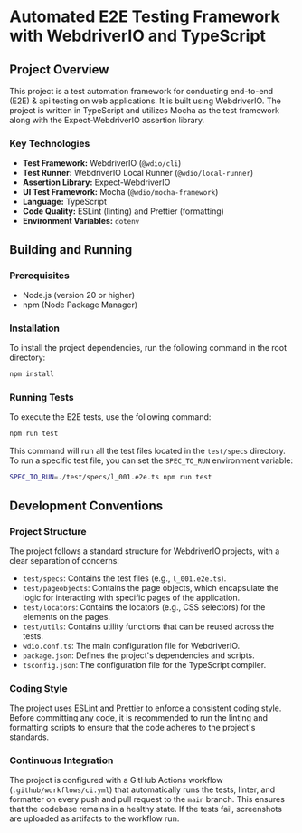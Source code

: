 # Automated E2E Testing Framework with WebdriverIO and TypeScript

## Project Overview

This project is a test automation framework for conducting end-to-end (E2E) & api testing on web applications. It is built using WebdriverIO. The project is written in TypeScript and utilizes Mocha as the test framework along with the Expect-WebdriverIO assertion library.

### Key Technologies

*   **Test Framework:** WebdriverIO (`@wdio/cli`)
*   **Test Runner:** WebdriverIO Local Runner (`@wdio/local-runner`)
*   **Assertion Library:** Expect-WebdriverIO
*   **UI Test Framework:** Mocha (`@wdio/mocha-framework`)
*   **Language:** TypeScript
*   **Code Quality:** ESLint (linting) and Prettier (formatting)
*   **Environment Variables:** `dotenv`

## Building and Running

### Prerequisites

*   Node.js (version 20 or higher)
*   npm (Node Package Manager)

### Installation

To install the project dependencies, run the following command in the root directory:

```bash
npm install
```

### Running Tests

To execute the E2E tests, use the following command:

```bash
npm run test
```

This command will run all the test files located in the `test/specs` directory. To run a specific test file, you can set the `SPEC_TO_RUN` environment variable:

```bash
SPEC_TO_RUN=./test/specs/l_001.e2e.ts npm run test
```

## Development Conventions

### Project Structure

The project follows a standard structure for WebdriverIO projects, with a clear separation of concerns:

*   `test/specs`: Contains the test files (e.g., `l_001.e2e.ts`).
*   `test/pageobjects`: Contains the page objects, which encapsulate the logic for interacting with specific pages of the application.
*   `test/locators`: Contains the locators (e.g., CSS selectors) for the elements on the pages.
*   `test/utils`: Contains utility functions that can be reused across the tests.
*   `wdio.conf.ts`: The main configuration file for WebdriverIO.
*   `package.json`: Defines the project's dependencies and scripts.
*   `tsconfig.json`: The configuration file for the TypeScript compiler.

### Coding Style

The project uses ESLint and Prettier to enforce a consistent coding style. Before committing any code, it is recommended to run the linting and formatting scripts to ensure that the code adheres to the project's standards.

### Continuous Integration

The project is configured with a GitHub Actions workflow (`.github/workflows/ci.yml`) that automatically runs the tests, linter, and formatter on every push and pull request to the `main` branch. This ensures that the codebase remains in a healthy state. If the tests fail, screenshots are uploaded as artifacts to the workflow run.
